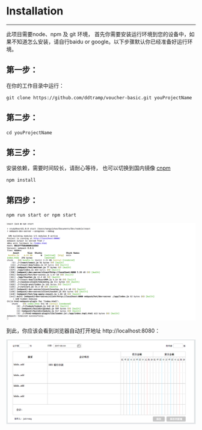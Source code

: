 # Installation
----
此项目需要node、npm 及 git 环境， 首先你需要安装运行环境到您的设备中，如果不知道怎么安装，请自行baidu or google。以下步骤默认你已经准备好运行环境。

## 第一步：
在你的工作目录中运行：

    git clone https://github.com/ddtramp/voucher-basic.git youProjectName

## 第二步：

    cd youProjectName

## 第三步：
安装依赖，需要时间较长，请耐心等待， 也可以切换到国内镜像 [cnpm](http://npm.taobao.org/)

    npm install

## 第四步：

    npm run start or npm start

![npm run](files/chapter-2/chapter_2_npm_run.png)

到此，你应该会看到浏览器自动打开地址 http://localhost:8080：

![voucher](files/chapter-2/chapter_2_voucher.png)


